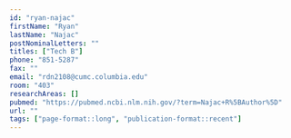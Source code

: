 ```yaml
---
id: "ryan-najac"
firstName: "Ryan"
lastName: "Najac"
postNominalLetters: ""
titles: ["Tech B"]
phone: "851-5287"
fax: ""
email: "rdn2108@cumc.columbia.edu"
room: "403"
researchAreas: []
pubmed: "https://pubmed.ncbi.nlm.nih.gov/?term=Najac+R%5BAuthor%5D"
url: ""
tags: ["page-format::long", "publication-format::recent"]
---
```

